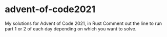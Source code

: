# advent-of-code2021
My solutions for Advent of Code 2021, in Rust
Comment out the line to run part 1 or 2 of each day depending on which you want to solve.
